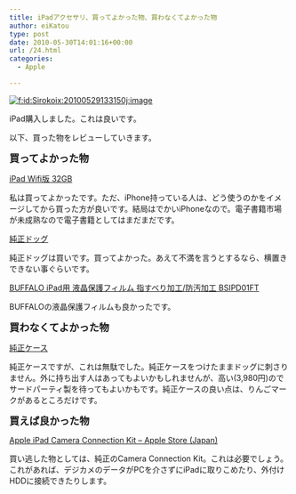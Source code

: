 ```yaml
---
title: iPadアクセサリ、買ってよかった物、買わなくてよかった物
author: eiKatou
type: post
date: 2010-05-30T14:01:16+00:00
url: /24.html
categories:
  - Apple

---
```

<div class="section">
  <p>
    <a href="http://f.hatena.ne.jp/Sirokoix/20100529133150" class="hatena-fotolife" target="_blank"><img src="http://cdn-ak.f.st-hatena.com/images/fotolife/S/Sirokoix/20100529/20100529133150.jpg" alt="f:id:Sirokoix:20100529133150j:image" title="f:id:Sirokoix:20100529133150j:image" class="hatena-fotolife" /></a>
  </p>
  
  <p>
    iPad購入しました。これは良いです。
  </p>
  
  <p>
    以下、買った物をレビューしていきます。
  </p>
  
  <p>
    <span style="font-weight:bold;font-size:large;">買ってよかった物</span>
  </p>
  
  <p>
    <a href="http://store.apple.com/jp/browse/home/shop_ipad/family/ipad" target="_blank">iPad Wifi版 32GB</a>
  </p>
  
  <p>
    私は買ってよかったです。ただ、iPhone持っている人は、どう使うのかをイメージしてから買った方が良いです。結局はでかいiPhoneなので。電子書籍市場が未成熟なので電子書籍としてはまだまだです。
  </p>
  
  <p>
    <a href="http://store.apple.com/jp/product/MC360ZM/A?fnode=MTc0MjU4NjE&#038;mco=MTcyMTgxODc" target="_blank">純正ドッグ</a>
  </p>
  
  <p>
    純正ドッグは買いです。買ってよかった。あえて不満を言うとするなら、横置きできない事ぐらいです。
  </p>
  
  <p>
    <a href="http://d.hatena.ne.jp/asin/B0039P72WM">BUFFALO iPad用 液晶保護フィルム 指すべり加工/防汚加工 BSIPD01FT</a>
  </p>
  
  <p>
    BUFFALOの液晶保護フィルムも良かったです。
  </p>
  
  <p>
    <span style="font-weight:bold;font-size:large;">買わなくてよかった物</span>
  </p>
  
  <p>
    <a href="http://store.apple.com/jp/product/MC361ZM/A?fnode=MTc0MjU2Mjc&#038;mco=MTcyMTgxNTk" target="_blank">純正ケース</a>
  </p>
  
  <p>
    純正ケースですが、これは無駄でした。純正ケースをつけたままドッグに刺さりません。外に持ち出す人はあってもよいかもしれませんが、高い(3,980円)のでサードパーティ製を待ってもよいかもです。純正ケースの良い点は、りんごマークがあるところだけです。
  </p>
  
  <p>
    <span style="font-weight:bold;font-size:large;">買えば良かった物</span>
  </p>
  
  <p>
    <a href="http://store.apple.com/jp/product/MC531ZM/A" target="_blank">Apple iPad Camera Connection Kit &#8211; Apple Store (Japan)</a>
  </p>
  
  <p>
    買い逃した物としては、純正のCamera Connection Kit。これは必要でしょう。これがあれば、デジカメのデータがPCを介さずにiPadに取りこめたり、外付けHDDに接続できたりします。
  </p>
</div>
